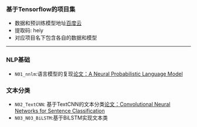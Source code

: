### 基于Tensorflow的项目集
- 数据和预训练模型地址[百度云](https://pan.baidu.com/s/1YQSPhywUH9OH_Jp_w3Vkbg ) 
- 提取码: heiy  
- 对应项目名下包含各自的数据和模型
---


### NLP基础
- `N01_nnlm`:语言模型的复现[论文：A Neural Probabilistic Language Model](http://www.jmlr.org/papers/v3/bengio03a.html)

### 文本分类
- `N02_TextCNN`: 基于TextCNN的文本分类[论文：Convolutional Neural Networks for Sentence Classification](https://arxiv.org/abs/1408.5882)
- `N03_N03_BiLSTM`:基于BiLSTM实现文本类